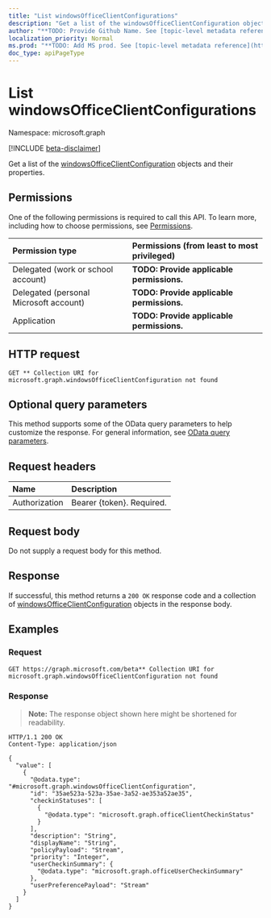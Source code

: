 ```yaml
---
title: "List windowsOfficeClientConfigurations"
description: "Get a list of the windowsOfficeClientConfiguration objects and their properties."
author: "**TODO: Provide Github Name. See [topic-level metadata reference](https://msgo.azurewebsites.net/add/document/guidelines/metadata.html#topic-level-metadata)**"
localization_priority: Normal
ms.prod: "**TODO: Add MS prod. See [topic-level metadata reference](https://msgo.azurewebsites.net/add/document/guidelines/metadata.html#topic-level-metadata)**"
doc_type: apiPageType
---
```


# List windowsOfficeClientConfigurations
Namespace: microsoft.graph

[!INCLUDE [beta-disclaimer](../../includes/beta-disclaimer.md)]

Get a list of the [windowsOfficeClientConfiguration](../resources/windowsofficeclientconfiguration.md) objects and their properties.

## Permissions
One of the following permissions is required to call this API. To learn more, including how to choose permissions, see [Permissions](/graph/permissions-reference).

|Permission type|Permissions (from least to most privileged)|
|:---|:---|
|Delegated (work or school account)|**TODO: Provide applicable permissions.**|
|Delegated (personal Microsoft account)|**TODO: Provide applicable permissions.**|
|Application|**TODO: Provide applicable permissions.**|

## HTTP request

<!-- {
  "blockType": "ignored"
}
-->
``` http
GET ** Collection URI for microsoft.graph.windowsOfficeClientConfiguration not found
```

## Optional query parameters
This method supports some of the OData query parameters to help customize the response. For general information, see [OData query parameters](/graph/query-parameters).

## Request headers
|Name|Description|
|:---|:---|
|Authorization|Bearer {token}. Required.|

## Request body
Do not supply a request body for this method.

## Response

If successful, this method returns a `200 OK` response code and a collection of [windowsOfficeClientConfiguration](../resources/windowsofficeclientconfiguration.md) objects in the response body.

## Examples

### Request
<!-- {
  "blockType": "request",
  "name": "list_windowsofficeclientconfiguration"
}
-->
``` http
GET https://graph.microsoft.com/beta** Collection URI for microsoft.graph.windowsOfficeClientConfiguration not found
```


### Response
>**Note:** The response object shown here might be shortened for readability.
<!-- {
  "blockType": "response",
  "truncated": true,
  "@odata.type": "Collection(microsoft.graph.windowsOfficeClientConfiguration)"
}
-->
``` http
HTTP/1.1 200 OK
Content-Type: application/json

{
  "value": [
    {
      "@odata.type": "#microsoft.graph.windowsOfficeClientConfiguration",
      "id": "35ae523a-523a-35ae-3a52-ae353a52ae35",
      "checkinStatuses": [
        {
          "@odata.type": "microsoft.graph.officeClientCheckinStatus"
        }
      ],
      "description": "String",
      "displayName": "String",
      "policyPayload": "Stream",
      "priority": "Integer",
      "userCheckinSummary": {
        "@odata.type": "microsoft.graph.officeUserCheckinSummary"
      },
      "userPreferencePayload": "Stream"
    }
  ]
}
```

